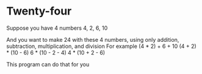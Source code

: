 # Twenty-four

Suppose you have 4 numbers
4, 2, 6, 10

And you want to make 24 with these 4 numbers, using only addition, subtraction, multiplication, and division
For example
(4 * 2) + 6 + 10
(4 + 2) * (10 - 6)
6 * (10 - 2 - 4)
4 * (10 + 2 - 6)

This program can do that for you